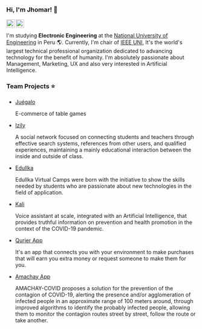 ### Hi, I'm Jhomar! 👋

<a href="https://www.linkedin.com/in/jhomar-astuyauri/">
  <img align="left" alt="Jhomar Astuyauri | LinkdeIN" width="22px" src="https://cdn.jsdelivr.net/npm/simple-icons@v3/icons/linkedin.svg" />
</a>

<a href="https://www.facebook.com/jhomar.astuyauriherencia.12/">
  <img align="left" alt="Jhomar Astuyauri | Facebook" width="22px" src="https://simpleicons.org/icons/facebook.svg" />
</a>

<br /><br />
I'm studying **Electronic Engineering** at the [National University of Engineering](https://www.facebook.com/UNIoficial.pe) in Peru :earth_americas:. Currently, I'm chair of [IEEE UNI](https://www.facebook.com/reieeeuni), It's the world's largest technical professional organization dedicated to advancing technology for the benefit of humanity. I'm absolutely passionate about Management, Marketing, UX and also very interested in Artificial Intelligence.

### Team Projects :star:

- [Juégalo](https://github.com/Jhomar1158-ux/ecommerce-de-juegos-de-mesa)

  E-commerce of table games

- [Izily](https://izily.online/)

  A social network focused on connecting students and teachers through effective search systems, references from other users, and qualified experiences, maintaining a mainly   educational interaction between the inside and outside of class.
 
- [Edullka](https://edullka.github.io/)

  Edullka Virtual Camps were born with the initiative to show the skills needed by students who are passionate about new technologies in the field of application.

- [Kali](https://drive.google.com/file/d/1lrUX7GtUxWkhnQiPS24IYlNxrHzVTrGp/view?usp=sharing)

  Voice assistant at scale, integrated with an Artificial Intelligence, that provides truthful information on prevention and health promotion in the context of the COVID-19 pandemic.
  
  
- [Qurier App](https://quierounqurier.epizy.com/)
  
  It's an app that connects you with your environment to make purchases that will earn you extra money or request someone to make them for you.
  
- [Amachay App](https://github.com/Jhomar1158-ux/Project-Amachay)
  
  AMACHAY-COVID proposes a solution for the prevention of the contagion of COVID-19, alerting the presence and/or agglomeration of infected people in an approximate range of   100 meters around, through improved algorithms to identify the probably infected people, allowing them to monitor the contagion routes street by street, follow the route or   take another.

